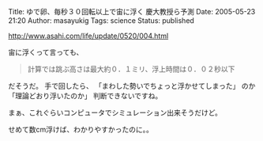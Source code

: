 Title: ゆで卵、毎秒３０回転以上で宙に浮く 慶大教授ら予測
Date: 2005-05-23 21:20
Author: masayukig
Tags: science
Status: published

<http://www.asahi.com/life/update/0520/004.html>

宙に浮くって言っても、

> 計算では跳ぶ高さは最大約０．１ミリ、浮上時間は０．０２秒以下

だそうだ。
手で回したら、
「まわした勢いでちょっと浮かせてしまった」
のか
「理論どおり浮いたのか」
判断できないですね。

まぁ、これぐらいコンピュータでシミュレーション出来そうだけど。

せめて数cm浮けば、わかりやすかったのに。。
